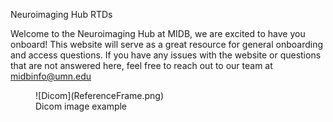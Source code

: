 Neuroimaging Hub RTDs

Welcome to the Neuroimaging Hub at MIDB, we are excited to have you onboard! This website will serve as a great resource for general onboarding and access questions. If you have any issues with the website or questions that are not answered here, feel free to reach out to our team at midbinfo@umn.edu


<figure markdown="span">
  ![Dicom](ReferenceFrame.png)
  <figcaption>Dicom image example</figcaption>
</figure>

